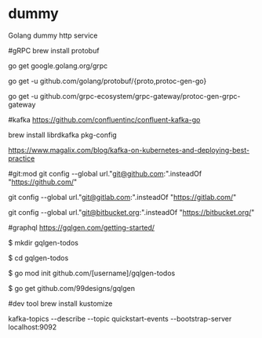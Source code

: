# dummy
Golang dummy http service

#gRPC
brew install protobuf

go get google.golang.org/grpc

go get -u github.com/golang/protobuf/{proto,protoc-gen-go}

go get -u github.com/grpc-ecosystem/grpc-gateway/protoc-gen-grpc-gateway

#kafka
https://github.com/confluentinc/confluent-kafka-go

brew install librdkafka pkg-config

https://www.magalix.com/blog/kafka-on-kubernetes-and-deploying-best-practice

#git:mod
git config --global url."git@github.com:".insteadOf "https://github.com/"

git config --global url."git@gitlab.com:".insteadOf "https://gitlab.com/"

git config --global url."git@bitbucket.org:".insteadOf "https://bitbucket.org/"

#graphql
https://gqlgen.com/getting-started/

$ mkdir gqlgen-todos

$ cd gqlgen-todos

$ go mod init github.com/[username]/gqlgen-todos

$ go get github.com/99designs/gqlgen

#dev tool
brew install kustomize

kafka-topics --describe --topic quickstart-events --bootstrap-server localhost:9092
